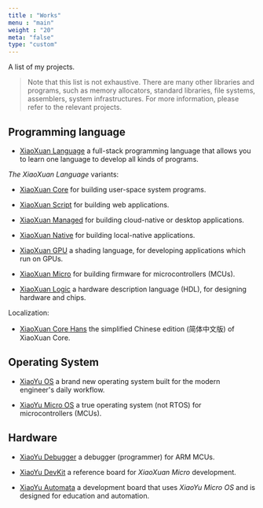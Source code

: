 ```yaml
---
title : "Works"
menu : "main"
weight : "20"
meta: "false"
type: "custom"
---
```


A list of my projects.

> Note that this list is not exhaustive. There are many other libraries and programs, such as memory allocators, standard libraries, file systems, assemblers, system infrastructures. For more information, please refer to the relevant projects.

## Programming language

- [XiaoXuan Language](/works/xiaoxuan-lang) a full-stack programming language that allows you to learn one language to develop all kinds of programs.

_The XiaoXuan Language_ variants:

- [XiaoXuan Core](/works/xiaoxuan-core) for building user-space system programs.

- [XiaoXuan Script](/works/xiaoxuan-script) for building web applications.

- [XiaoXuan Managed](/works/xiaoxuan-managed) for building cloud-native or desktop applications.

- [XiaoXuan Native](/works/xiaoxuan-native) for building local-native applications.

- [XiaoXuan GPU](/works/xiaoxuan-gpu) a shading language, for developing applications which run on GPUs.

- [XiaoXuan Micro](/works/xiaoxuan-micro) for building firmware for microcontrollers (MCUs).

- [XiaoXuan Logic](/works/xiaoxuan-logic) a hardware description language (HDL), for designing hardware and chips.

Localization:

- [XiaoXuan Core Hans](/works/xiaoxuan-core-hans) the simplified Chinese edition (简体中文版) of XiaoXuan Core.

## Operating System

- [XiaoYu OS](/works/xiaoyu-os) a brand new operating system built for the modern engineer's daily workflow.

- [XiaoYu Micro OS](/works/xiaoyu-micro-os) a true operating system (not RTOS) for microcontrollers (MCUs).

## Hardware

- [XiaoYu Debugger](/works/xiaoyu-debugger) a debugger (programmer) for ARM MCUs.

- [XiaoYu DevKit](/works/xiaoyu-devkit) a reference board for _XiaoXuan Micro_ development.

- [XiaoYu Automata](/works/xiaoyu-automata) a development board that uses _XiaoYu Micro OS_ and is designed for education and automation.
